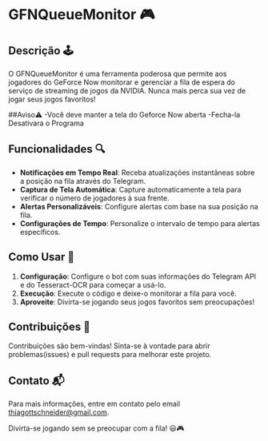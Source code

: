 # GFNQueueMonitor 🎮
## Descrição 🕹️

O GFNQueueMonitor é uma ferramenta poderosa que permite aos jogadores do GeForce Now monitorar e gerenciar a fila de espera do serviço de streaming de jogos da NVIDIA. Nunca mais perca sua vez de jogar seus jogos favoritos!

##Aviso⚠️
-Você deve manter a tela do Geforce Now aberta
-Fecha-la Desativara o Programa

## Funcionalidades 🔍

- **Notificações em Tempo Real**: Receba atualizações instantâneas sobre a posição na fila através do Telegram.
- **Captura de Tela Automática**: Capture automaticamente a tela para verificar o número de jogadores à sua frente.
- **Alertas Personalizáveis**: Configure alertas com base na sua posição na fila.
- **Configurações de Tempo**: Personalize o intervalo de tempo para alertas específicos.

## Como Usar 🚀

1. **Configuração**: Configure o bot com suas informações do Telegram API e do Tesseract-OCR para começar a usá-lo.
2. **Execução**: Execute o código e deixe-o monitorar a fila para você.
3. **Aproveite**: Divirta-se jogando seus jogos favoritos sem preocupações!

## Contribuições 🤝

Contribuições são bem-vindas! Sinta-se à vontade para abrir problemas(issues) e pull requests para melhorar este projeto.

## Contato 📬

Para mais informações, entre em contato pelo email thiagottschneider@gmail.com.

Divirta-se jogando sem se preocupar com a fila! 😃🎮
